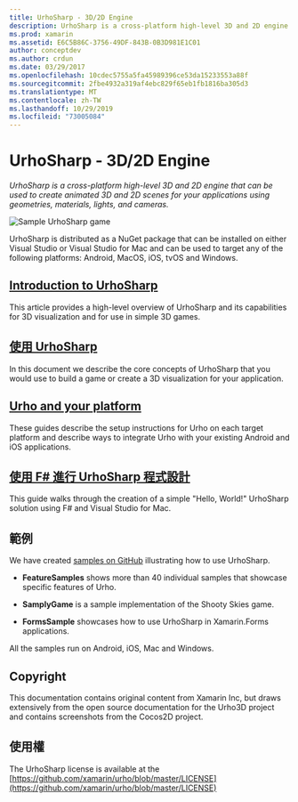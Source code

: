 ```yaml
---
title: UrhoSharp - 3D/2D Engine
description: UrhoSharp is a cross-platform high-level 3D and 2D engine that can be used to create animated 3D and 2D scenes for your applications using geometries, materials, lights and cameras.
ms.prod: xamarin
ms.assetid: E6C5B86C-3756-49DF-843B-0B3D981E1C01
author: conceptdev
ms.author: crdun
ms.date: 03/29/2017
ms.openlocfilehash: 10cdec5755a5fa45989396ce53da15233553a88f
ms.sourcegitcommit: 2fbe4932a319af4ebc829f65eb1fb1816ba305d3
ms.translationtype: MT
ms.contentlocale: zh-TW
ms.lasthandoff: 10/29/2019
ms.locfileid: "73005084"
---
```

# <a name="urhosharp---3d2d-engine"></a>UrhoSharp - 3D/2D Engine

_UrhoSharp is a cross-platform high-level 3D and 2D engine that can be used to create animated 3D and 2D scenes for your applications using geometries, materials, lights, and cameras._

![Sample UrhoSharp game](images/video.gif)

UrhoSharp is distributed as a NuGet package that can be installed on either Visual Studio or Visual Studio for Mac and can be used to target any of the following platforms: Android, MacOS, iOS, tvOS and Windows.

## <a name="introduction-to-urhosharpgraphics-gamesurhosharpintroductionmd"></a>[Introduction to UrhoSharp](~/graphics-games/urhosharp/introduction.md)

This article provides a high-level overview of UrhoSharp and its capabilities for 3D visualization and for use in simple 3D games.

## <a name="using-urhosharpgraphics-gamesurhosharpusingmd"></a>[使用 UrhoSharp](~/graphics-games/urhosharp/using.md)

In this document we describe the core concepts of UrhoSharp that you would use to build a game or create a 3D visualization for your application.

## <a name="urho-and-your-platformgraphics-gamesurhosharpplatformindexmd"></a>[Urho and your platform](~/graphics-games/urhosharp/platform/index.md)

These guides describe the setup instructions for Urho on each target platform and describe ways to integrate Urho with your existing Android and iOS applications.

## <a name="programming-urhosharp-with-fgraphics-gamesurhosharpfsharpmd"></a>[使用 F# 進行 UrhoSharp 程式設計](~/graphics-games/urhosharp/fsharp.md)

This guide walks through the creation of a simple "Hello, World!" UrhoSharp solution using F# and Visual Studio for Mac.

## <a name="samples"></a>範例

We have created [samples on GitHub](https://github.com/xamarin/urho-samples) illustrating how to use UrhoSharp.

- **FeatureSamples** shows more than 40 individual samples that showcase specific features of Urho.

- **SamplyGame** is a sample implementation of the Shooty Skies game.

- **FormsSample** showcases how to use UrhoSharp in Xamarin.Forms applications.

All the samples run on Android, iOS, Mac and Windows.

## <a name="copyright"></a>Copyright

This documentation contains original content from Xamarin Inc, but draws extensively from the open source documentation for the Urho3D project and contains screenshots from the Cocos2D project.

## <a name="license"></a>使用權

The UrhoSharp license is available at the [https://github.com/xamarin/urho/blob/master/LICENSE](https://github.com/xamarin/urho/blob/master/LICENSE)
